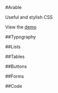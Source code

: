 #Arable

Useful and stylish CSS

View the [demo](https://rawgit.com/ahosgood/Arable/master/demo/index.html)



##Typography

##Lists

##Tables

##Buttons

##Forms

##Code
